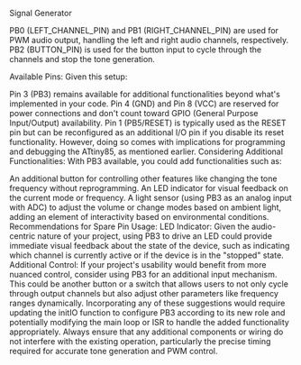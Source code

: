 
Signal Generator


PB0 (LEFT_CHANNEL_PIN) and PB1 (RIGHT_CHANNEL_PIN) are used for PWM audio output, handling the left and right audio channels, respectively.
PB2 (BUTTON_PIN) is used for the button input to cycle through the channels and stop the tone generation.

Available Pins:
Given this setup:

Pin 3 (PB3) remains available for additional functionalities beyond what's implemented in your code.
Pin 4 (GND) and Pin 8 (VCC) are reserved for power connections and don't count toward GPIO (General Purpose Input/Output) availability.
Pin 1 (PB5/RESET) is typically used as the RESET pin but can be reconfigured as an additional I/O pin if you disable its reset functionality. However, doing so comes with implications for programming and debugging the ATtiny85, as mentioned earlier.
Considering Additional Functionalities:
With PB3 available, you could add functionalities such as:

An additional button for controlling other features like changing the tone frequency without reprogramming.
An LED indicator for visual feedback on the current mode or frequency.
A light sensor (using PB3 as an analog input with ADC) to adjust the volume or change modes based on ambient light, adding an element of interactivity based on environmental conditions.
Recommendations for Spare Pin Usage:
LED Indicator: Given the audio-centric nature of your project, using PB3 to drive an LED could provide immediate visual feedback about the state of the device, such as indicating which channel is currently active or if the device is in the "stopped" state.
Additional Control: If your project's usability would benefit from more nuanced control, consider using PB3 for an additional input mechanism. This could be another button or a switch that allows users to not only cycle through output channels but also adjust other parameters like frequency ranges dynamically.
Incorporating any of these suggestions would require updating the initIO function to configure PB3 according to its new role and potentially modifying the main loop or ISR to handle the added functionality appropriately. Always ensure that any additional components or wiring do not interfere with the existing operation, particularly the precise timing required for accurate tone generation and PWM control.

